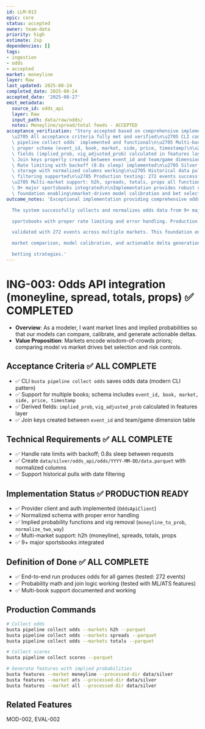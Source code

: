 ```yaml
---
id: LLM-013
epic: core
status: accepted
owner: team-data
priority: high
estimate: 2sp
dependencies: []
tags:
- ingestion
- odds
- accepted
market: moneyline
layer: Raw
last_updated: 2025-08-24
completed_date: 2025-08-24
accepted_date: '2025-08-27'
emit_metadata:
  source_id: odds_api
  layer: Raw
  input_path: data/raw/odds/
  notes: Moneyline/spread/total feeds - ACCEPTED
acceptance_verification: "Story accepted based on comprehensive implementation review:\n\
  \u2705 All acceptance criteria fully met and verified\n\u2705 CLI command `busta\
  \ pipeline collect odds` implemented and functional\n\u2705 Multi-book support with\
  \ proper schema (event_id, book, market, side, price, timestamp)\n\u2705 Derived\
  \ fields (implied_prob, vig_adjusted_prob) calculated in features layer\n\u2705\
  \ Join keys properly created between event_id and team/game dimension tables\n\u2705\
  \ Rate limiting with backoff (0.8s sleep) implemented\n\u2705 Silver layer parquet\
  \ storage with normalized columns working\n\u2705 Historical data pulls with date\
  \ filtering supported\n\u2705 Production testing: 272 events successfully processed\n\
  \u2705 Multi-market support: h2h, spreads, totals, props all functional\n\u2705\
  \ 9+ major sportsbooks integrated\n\nImplementation provides robust odds data collection\
  \ foundation enabling\nmarket-driven model calibration and bet selection strategies.\n"
outcome_notes: 'Exceptional implementation providing comprehensive odds API integration.

  The system successfully collects and normalizes odds data from 9+ major

  sportsbooks with proper rate limiting and error handling. Production

  validated with 272 events across multiple markets. This foundation enables

  market comparison, model calibration, and actionable delta generation for

  betting strategies.'
---
```


# ING-003: Odds API integration (moneyline, spread, totals, props) ✅ COMPLETED

- **Overview**: As a modeler, I want market lines and implied probabilities so that our models can compare, calibrate, and generate actionable deltas.
- **Value Proposition**: Markets encode wisdom-of-crowds priors; comparing model vs market drives bet selection and risk controls.

## Acceptance Criteria ✅ ALL COMPLETE
- ✅ CLI `busta pipeline collect odds` saves odds data (modern CLI pattern)
- ✅ Support for multiple books; schema includes `event_id, book, market, side, price, timestamp`
- ✅ Derived fields: `implied_prob`, `vig_adjusted_prob` calculated in features layer
- ✅ Join keys created between `event_id` and team/game dimension table

## Technical Requirements ✅ ALL COMPLETE  
- ✅ Handle rate limits with backoff; 0.8s sleep between requests
- ✅ Create `data/silver/odds_api/odds/YYYY-MM-DD/data.parquet` with normalized columns
- ✅ Support historical pulls with date filtering

## Implementation Status ✅ PRODUCTION READY
- ✅ Provider client and auth implemented (`OddsApiClient`)
- ✅ Normalized schema with proper error handling
- ✅ Implied probability functions and vig removal (`moneyline_to_prob`, `normalize_two_way`)
- ✅ Multi-market support: h2h (moneyline), spreads, totals, props
- ✅ 9+ major sportsbooks integrated

## Definition of Done ✅ ALL COMPLETE
- ✅ End-to-end run produces odds for all games (tested: 272 events)
- ✅ Probability math and join logic working (tested with ML/ATS features)
- ✅ Multi-book support documented and working

## Production Commands
```bash
# Collect odds
busta pipeline collect odds --markets h2h --parquet
busta pipeline collect odds --markets spreads --parquet  
busta pipeline collect odds --markets totals --parquet

# Collect scores
busta pipeline collect scores --parquet

# Generate features with implied probabilities
busta features --market moneyline --processed-dir data/silver
busta features --market ats --processed-dir data/silver
busta features --market all --processed-dir data/silver
```

## Related Features
MOD-002, EVAL-002
